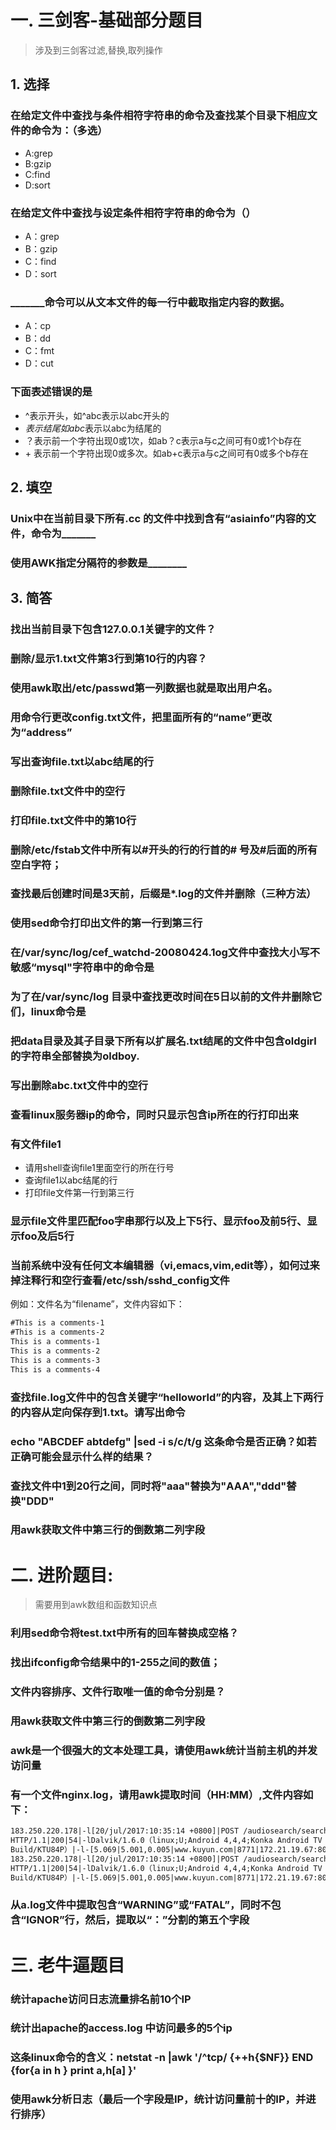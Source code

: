 # 一. 三剑客-基础部分题目

> 涉及到三剑客过滤,替换,取列操作

## 1. 选择

### 在给定文件中查找与条件相符字符串的命令及查找某个目录下相应文件的命令为：（多选）

- A:grep
- B:gzip
- C:find
- D:sort

### 在给定文件中查找与设定条件相符字符串的命令为（）

- A：grep
- B：gzip
- C：find
- D：sort

### _______命令可以从文本文件的每一行中截取指定内容的数据。

- A：cp
- B：dd
- C：fmt
- D：cut

### 下面表述错误的是

- ^表示开头，如^abc表示以abc开头的
- $表示结尾如abc$表示以abc为结尾的
- ？表示前一个字符出现0或1次，如ab？c表示a与c之间可有0或1个b存在
- \+ 表示前一个字符出现0或多次。如ab+c表示a与c之间可有0或多个b存在

## 2. 填空

### Unix中在当前目录下所有.cc 的文件中找到含有“asiainfo”内容的文件，命令为_______

### 使用AWK指定分隔符的参数是________

## 3. 简答

### 找出当前目录下包含127.0.0.1关键字的文件？

### 删除/显示1.txt文件第3行到第10行的内容？

### 使用awk取出/etc/passwd第一列数据也就是取出用户名。

### 用命令行更改config.txt文件，把里面所有的“name”更改为“address”

### 写出查询file.txt以abc结尾的行

### 删除file.txt文件中的空行

### 打印file.txt文件中的第10行

### 删除/etc/fstab文件中所有以#开头的行的行首的# 号及#后面的所有空白字符；

### 查找最后创建时间是3天前，后缀是*.log的文件并删除（三种方法）

### 使用sed命令打印出文件的第一行到第三行

### 在/var/sync/log/cef_watchd-20080424.1og文件中查找大小写不敏感“mysql"字符串中的命令是

### 为了在/var/sync/log 目录中查找更改时间在5日以前的文件井删除它们，linux命令是

### 把data目录及其子目录下所有以扩展名.txt结尾的文件中包含oldgirl的字符串全部替换为oldboy.

### 写出删除abc.txt文件中的空行

### 查看linux服务器ip的命令，同时只显示包含ip所在的行打印出来

### 有文件file1

- 请用shell查询file1里面空行的所在行号
- 查询file1以abc结尾的行
- 打印file文件第一行到第三行

### 显示file文件里匹配foo字串那行以及上下5行、显示foo及前5行、显示foo及后5行

### 当前系统中没有任何文本编辑器（vi,emacs,vim,edit等），如何过来掉注释行和空行查看/etc/ssh/sshd_config文件

例如：文件名为“filename”，文件内容如下：



```html
#This is a comments-1
#This is a comments-2
This is a comments-1
This is a comments-2
This is a comments-3
This is a comments-4
```

### 查找file.log文件中的包含关键字“helloworld”的内容，及其上下两行的内容从定向保存到1.txt。请写出命令

### echo "ABCDEF abtdefg" |sed -i s/c/t/g 这条命令是否正确？如若正确可能会显示什么样的结果？

### 查找文件中1到20行之间，同时将"aaa"替换为"AAA","ddd"替换"DDD"

### 用awk获取文件中第三行的倒数第二列字段

# 二. 进阶题目:

> 需要用到awk数组和函数知识点

### 利用sed命令将test.txt中所有的回车替换成空格？

### 找出ifconfig命令结果中的1-255之间的数值；

### 文件内容排序、文件行取唯一值的命令分别是？

### 用awk获取文件中第三行的倒数第二列字段

### awk是一个很强大的文本处理工具，请使用awk统计当前主机的并发访问量

### 有一个文件nginx.log，请用awk提取时间（HH:MM）,文件内容如下：



```html
183.250.220.178|-l[20/jul/2017:10:35:14 +0800]|POST /audiosearch/search
HTTP/1.1|200|54|-lDalvik/1.6.0（linux;U;Android 4,4,4;Konka Android TV 638
Build/KTU84P）|-l-[5.069|5.001,0.005|www.kuyun.com|8771|172.21.19.67:8084,172.21.19.66:8084]
183.250.220.178|-l[20/jul/2017:10:35:14 +0800]|POST /audiosearch/search
HTTP/1.1|200|54|-lDalvik/1.6.0（linux;U;Android 4,4,4;Konka Android TV 638
Build/KTU84P）|-l-[5.069|5.001,0.005|www.kuyun.com|8771|172.21.19.67:8084,172.21.19.66:8084]
```

### 从a.log文件中提取包含“WARNING”或“FATAL”，同时不包含“IGNOR”行，然后，提取以“：”分割的第五个字段

# 三. 老牛逼题目

### 统计apache访问日志流量排名前10个IP

### 统计出apache的access.log 中访问最多的5个ip

### 这条linux命令的含义：netstat -n |awk '/^tcp/ {++h{$NF}} END {for{a in h } print a,h[a] }'

### 使用awk分析日志（最后一个字段是IP，统计访问量前十的IP，并进行排序）



